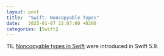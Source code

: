 ```yaml
---
layout: post
title:  "Swift: Noncopyable Types"
date:   2025-01-07 22:07:00 +0200
categories: [Swift]
---
```

TIL [Noncopyable types in Swift](https://nilcoalescing.com/blog/NoncopyableTypesInSwift/) were introduced in Swift 5.9.

